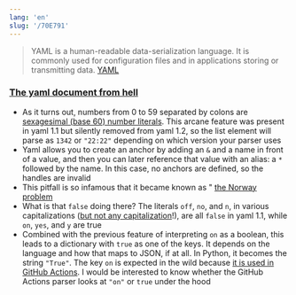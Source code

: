 ```yaml
---
lang: 'en'
slug: '/70E791'
---
```


> YAML is a human-readable data-serialization language. It is commonly used for configuration files and in applications storing or transmitting data. [YAML](https://en.wikipedia.org/wiki/YAML)

### [The yaml document from hell](https://ruudvanasseldonk.com/2023/01/11/the-yaml-document-from-hell)

- As it turns out, numbers from 0 to 59 separated by colons are [sexagesimal (base 60) number literals](https://yaml.org/spec/1.1/#id858600). This arcane feature was present in yaml 1.1 but silently removed from yaml 1.2, so the list element will parse as `1342` or `"22:22"` depending on which version your parser uses
- Yaml allows you to create an anchor by adding an `&` and a name in front of a value, and then you can later reference that value with an alias: a `*` followed by the name. In this case, no anchors are defined, so the handles are invalid
- This pitfall is so infamous that it became known as " [the Norway problem](https://hitchdev.com/strictyaml/why/implicit-typing-removed/)
- What is that `false` doing there? The literals `off`, `no`, and `n`, in various capitalizations ([but not any capitalization](https://yaml.org/type/bool.html)!), are all `false` in yaml 1.1, while `on`, `yes`, and `y` are true
- Combined with the previous feature of interpreting `on` as a boolean, this leads to a dictionary with `true` as one of the keys. It depends on the language and how that maps to JSON, if at all. In Python, it becomes the string `"True"`. The key `on` is expected in the wild because [it is used in GitHub Actions](https://docs.github.com/en/actions/using-workflows/workflow-syntax-for-github-actions#on). I would be interested to know whether the GitHub Actions parser looks at `"on"` or `true` under the hood
